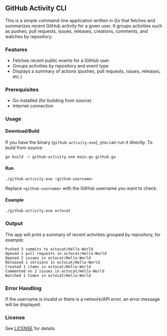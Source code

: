 ## GitHub Activity CLI

This is a simple command-line application written in Go that fetches and summarizes recent GitHub activity for a given user. It groups activities such as pushes, pull requests, issues, releases, creations, comments, and watches by repository.

### Features
- Fetches recent public events for a GitHub user
- Groups activities by repository and event type
- Displays a summary of actions (pushes, pull requests, issues, releases, etc.)

### Prerequisites
- Go installed (for building from source)
- Internet connection

### Usage

#### Download/Build
If you have the binary (`github-activity.exe`), you can run it directly. To build from source:

```sh
go build -o github-activity.exe main.go github.go
```

#### Run

```sh
./github-activity.exe <github-username>
```

Replace `<github-username>` with the GitHub username you want to check.

#### Example

```sh
./github-activity.exe octocat
```

### Output
The app will print a summary of recent activities grouped by repository, for example:

```
Pushed 3 commits to octocat/Hello-World
Opened 1 pull requests in octocat/Hello-World
Opened 2 issues in octocat/Hello-World
Released 1 versions in octocat/Hello-World
Created 1 items in octocat/Hello-World
Commented on 2 issues in octocat/Hello-World
Watched 1 times in octocat/Hello-World
```

### Error Handling
If the username is invalid or there is a network/API error, an error message will be displayed.

### License
See [LICENSE](../LICENSE) for details.
